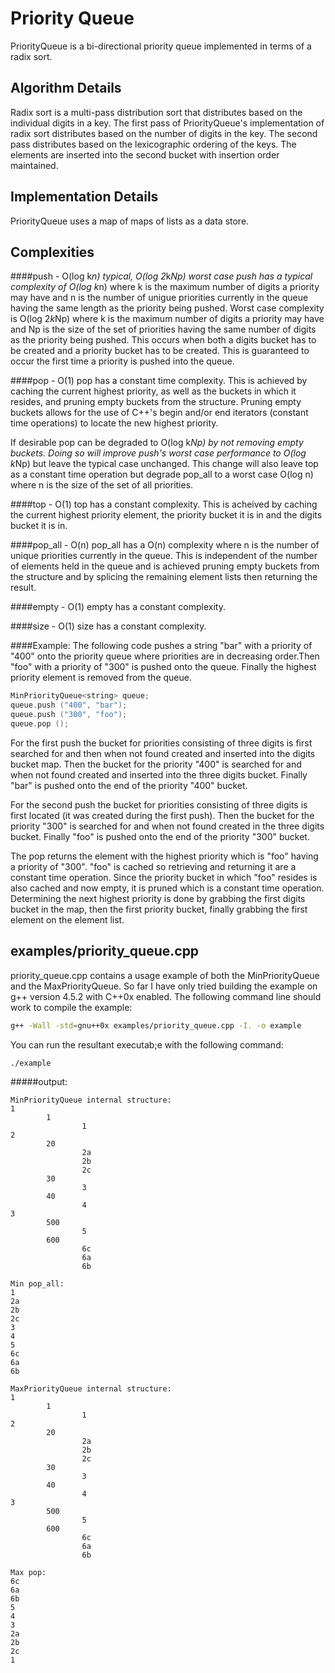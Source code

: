 Priority Queue
==============
PriorityQueue is a bi-directional priority queue implemented in
terms of a radix sort. 

Algorithm Details
-----------------
Radix sort is a multi-pass distribution sort that distributes based
on the individual digits in a key. The first pass of PriorityQueue's
implementation of radix sort distributes based on the number of
digits in the key. The second pass distributes based on the
lexicographic ordering of the keys. The elements are inserted into
the second bucket with insertion order maintained.

Implementation Details
----------------------

PriorityQueue uses a map of maps of lists as a data store. 

Complexities 
------------

####push - O(log k*n) typical, O(log 2*k*Np) worst case
push has a typical complexity of O(log k*n) where k is the maximum
number of digits a priority may have and n is the number of unigue 
priorities currently in the queue having the same length as the
priority being pushed. Worst case complexity is O(log 2*k*Np) where
k is the maximum number of digits a priority may have and Np is the
size of the set of priorities having the same number of digits as
the priority being pushed. This occurs when both a digits bucket
has to be created and a priority bucket has to be created. This is 
guaranteed to occur the first time a priority is pushed into the
queue.

####pop - O(1)
pop has a constant time complexity. This is achieved by caching the
current highest priority, as well as the buckets in which it resides,
and pruning empty buckets from the structure. Pruning empty buckets
allows for the use of C++'s begin and/or end iterators (constant
time operations) to locate the new highest priority.

If desirable pop can be degraded to O(log k*Np) by not removing empty
buckets. Doing so will improve push's worst case performance to
O(log k*Np) but leave the typical case unchanged. This change will
also leave top as a constant time operation but degrade pop_all to a
worst case O(log n) where n is the size of the set of all priorities.

####top - O(1)
top has a constant complexity. This is acheived by caching the current
highest priority element, the priority bucket it is in and the digits
bucket it is in.

####pop_all - O(n)
pop_all has a O(n) complexity where n is the number of unique
priorities currently in the queue. This is independent of the number
of elements held in the queue and is achieved pruning empty buckets
from the structure and by splicing the remaining element lists then
returning the result.

####empty - O(1)
empty has a constant complexity.

####size - O(1)
size has a constant complexity.

####Example:
The following code pushes a string "bar" with a priority of "400" onto
the priority queue where priorities are in decreasing order.Then "foo"
with a priority of "300" is pushed onto the queue. Finally the highest
priority element is removed from the queue.

```c++
MinPriorityQueue<string> queue;  
queue.push ("400", "bar");
queue.push ("300", "foo");
queue.pop ();
```

For the first push the bucket for priorities consisting of three digits
is first searched for and then when not found created and inserted into
the digits bucket map. Then the bucket for the priority "400" is 
searched for and when not found created and inserted into the three 
digits bucket. Finally "bar" is pushed onto the end of the priority
"400" bucket.

For the second push the bucket for priorities consisting of three digits
is first located (it was created during the first push). Then the bucket
for the priority "300" is searched for and when not found created in the
three digits bucket. Finally "foo" is pushed onto the end of the priority
"300" bucket.

The pop returns the element with the highest priority which is "foo"
having a priority of "300". "foo" is cached so retrieving and returning
it are a constant time operation. Since the priority bucket in which
"foo" resides is also cached and now empty, it is pruned which is a
constant time operation. Determining the next highest priority is done by
grabbing the first digits bucket in the map, then the first priority
bucket, finally grabbing the first element on the element list.

examples/priority_queue.cpp
---------------------------

priority_queue.cpp contains a usage example of both the MinPriorityQueue
and the MaxPriorityQueue. So far I have only tried building the example on
g++ version 4.5.2 with C++0x enabled. The following command line should
work to compile the example:

```bash
g++ -Wall -std=gnu++0x examples/priority_queue.cpp -I. -o example
```

You can run the resultant executab;e with the following command:

```bash
./example
```

#####output:
```
MinPriorityQueue internal structure:  
1
        1
                1
2
        20
                2a
                2b
                2c
        30
                3
        40
                4
3
        500
                5
        600
                6c
                6a
                6b

Min pop_all:  
1
2a
2b
2c
3
4
5
6c
6a
6b

MaxPriorityQueue internal structure:  
1
        1
                1
2
        20
                2a
                2b
                2c
        30
                3
        40
                4
3
        500
                5
        600
                6c
                6a
                6b

Max pop:
6c
6a
6b
5
4
3
2a
2b
2c
1
```

